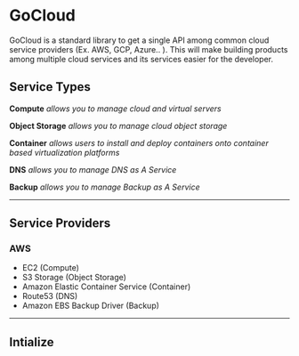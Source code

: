 # GoCloud
GoCloud is a standard library to get a single API among common cloud service providers (Ex. AWS, GCP, Azure.. ).
This will make building products among multiple cloud services and its services easier for the developer. 

## Service Types

**Compute** _allows you to manage cloud and virtual servers_

**Object Storage** _allows you to manage cloud object storage_

**Container** _allows users to install and deploy containers onto container based virtualization platforms_

**DNS** _allows you to manage DNS as A Service_ 

**Backup** _allows you to manage Backup as A Service_ 

----
## Service Providers

### AWS

- EC2 (Compute)
- S3 Storage (Object Storage)
- Amazon Elastic Container Service (Container)
- Route53 (DNS)
- Amazon EBS Backup Driver (Backup)
----

## Intialize
